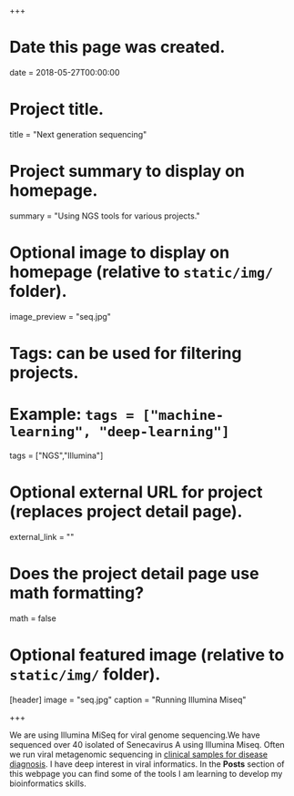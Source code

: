 +++
# Date this page was created.
date = 2018-05-27T00:00:00

# Project title.
title = "Next generation sequencing"

# Project summary to display on homepage.
summary = "Using NGS tools for various projects."

# Optional image to display on homepage (relative to `static/img/` folder).
image_preview = "seq.jpg"

# Tags: can be used for filtering projects.
# Example: `tags = ["machine-learning", "deep-learning"]`
tags = ["NGS","Illumina"]

# Optional external URL for project (replaces project detail page).
external_link = ""

# Does the project detail page use math formatting?
math = false

# Optional featured image (relative to `static/img/` folder).
[header]
image = "seq.jpg"
caption = "Running Illumina Miseq"

+++

We are using Illumina MiSeq for viral genome sequencing.We have sequenced over 40 isolated of Senecavirus A using Illumina Miseq. Often we run viral metagenomic sequencing in [clinical samples for disease diagnosis](https://lokfiles.netlify.com/papilloma.pdf). I have deep interest in viral informatics. In the **Posts** section of this webpage you can find some of the tools I am learning to develop my bioinformatics skills. 
